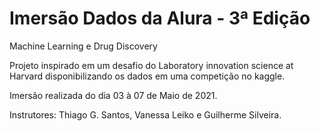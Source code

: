 # Imersão Dados da Alura - 3ª Edição
 Machine Learning e Drug Discovery

Projeto inspirado em um desafio do Laboratory innovation science at Harvard disponibilizando os dados em uma competição no kaggle.

Imersão realizada do dia 03 à 07 de Maio de 2021.

Instrutores: Thiago G. Santos, Vanessa Leiko e Guilherme Silveira.

